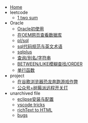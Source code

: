 * [Home](doc/README)
* leetcode
    * [1 two sum](doc/leetcode/001)
* Oracle
    * [Oracle初使用](doc/oracle/initOracle)
    * [在OEM网页查看数据库](doc/oracle/OEM)
    * [pl/sql](doc/oracle/plsql)
    * [sql代码规范与英文术语](doc/oracle/sql-style)
    * [sqlplus](doc/oracle/sqlplus)
    * [查询/别名/字符串](doc/oracle/query)
    * [BETWEEN/LIKE模糊查找/ORDER](doc/oracle/like)
    * [单行函数](doc/oracle/func)
* project
    * [在谷歌浏览器恐龙奔跑游戏作弊](doc/project/chrome-game-cheat)
    * [公众号+树莓派远程开关灯](doc/project/rpi-gpio)
* unarchived file
    * [eclipse安装与配置](doc/unfiled/eclipse)
    * [vscode tricks](doc/unfiled/vscode)
    * [richText to HTML](doc/unfiled/tools/paste.html)
    * [bugs](doc/unfiled/bugs.md)